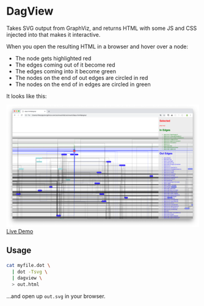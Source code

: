 # DagView

Takes SVG output from GraphViz, and returns HTML with some JS and CSS
injected into that makes it interactive.

When you open the resulting HTML in a browser and hover over a node:

- The node gets highlighted red
- The edges coming out of it become red
- The edges coming into it become green
- The nodes on the end of out edges are circled in red
- The nodes on the end of in edges are circled in green

It looks like this:

![dag view](./example/example.png)
[Live Demo](https://amazing-feynman-ce1493.netlify.com/example.html)

## Usage

```bash
cat myfile.dot \
  | dot -Tsvg \
  | dagview \
  > out.html
```
 
...and open up `out.svg` in your browser.

